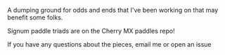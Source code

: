 A dumping ground for odds and ends that I've been working on that may benefit some folks.

Signum paddle triads are on the Cherry MX paddles repo!

If you have any questions about the pieces, email me or open an issue

